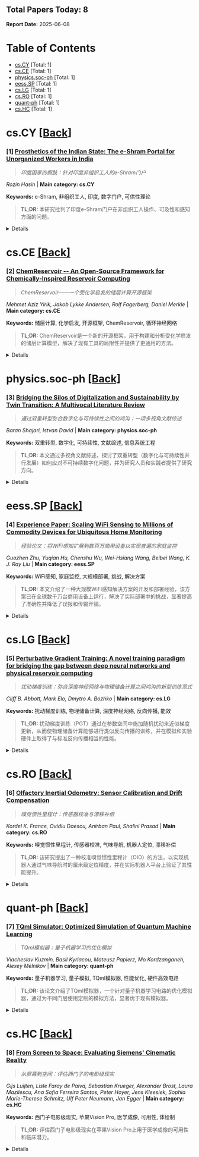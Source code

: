 ## Total Papers Today: 8
**Report Date:** 2025-06-08

<div id=toc></div>

# Table of Contents

- [cs.CY](#cs.CY) [Total: 1]
- [cs.CE](#cs.CE) [Total: 1]
- [physics.soc-ph](#physics.soc-ph) [Total: 1]
- [eess.SP](#eess.SP) [Total: 1]
- [cs.LG](#cs.LG) [Total: 1]
- [cs.RO](#cs.RO) [Total: 1]
- [quant-ph](#quant-ph) [Total: 1]
- [cs.HC](#cs.HC) [Total: 1]


<div id='cs.CY'></div>

# cs.CY [[Back]](#toc)

### [1] [Prosthetics of the Indian State: The e-Shram Portal for Unorganized Workers in India](https://arxiv.org/abs/2503.05714)
> *印度国家的假肢：针对印度非组织工人的e-Shram门户*

*Rozin Hasin* | **Main category: cs.CY**

**Keywords:** e-Shram, 非组织工人, 印度, 数字门户, 可供性理论

> **TL;DR:** 本研究批判了印度e-Shram门户在非组织工人操作、可及性和感知方面的问题。

<details>
  <summary>Details</summary>

**Motivation:** 本研究旨在审视印度非正规部门经济中针对非组织工人的e-Shram数字门户/数据库。

**Method:** 本研究使用可供性理论来批判e-Shram数据库的运作。

**Result:** 研究批判了e-Shram数据库在为劳动者操作方面的不足，以及可及性和感知方面存在的问题。

**Conclusion:** Not mentioned in abstract

> **ai_Abstract:** 本研究论文利用可供性理论，对印度非正规经济部门中针对非组织工人的e-Shram数字门户/数据库进行了审视，并批判了其在操作、可及性和感知方面存在的问题。

> **摘要翻译:** 本研究论文审视了当今印度非正规部门经济中针对非组织工人的数字门户/数据库：e-Shram。我利用可供性理论，批判了该数据库在劳动者操作方面的不足，以及可及性和感知方面的问题。

</details>


<div id='cs.CE'></div>

# cs.CE [[Back]](#toc)

### [2] [ChemReservoir -- An Open-Source Framework for Chemically-Inspired Reservoir Computing](https://arxiv.org/abs/2506.04249)
> *ChemReservoir——一个受化学启发的储层计算开源框架*

*Mehmet Aziz Yirik, Jakob Lykke Andersen, Rolf Fagerberg, Daniel Merkle* | **Main category: cs.CE**

**Keywords:** 储层计算, 化学启发, 开源框架, ChemReservoir, 循环神经网络

> **TL;DR:** ChemReservoir是一个新的开源框架，用于构建和分析受化学启发的储层计算模型，解决了现有工具的局限性并提供了更通用的方法。

<details>
  <summary>Details</summary>

**Motivation:** 现有的受化学启发的储层计算软件工具主要侧重于DNA化学，且维护状态限制了其可用性，因此需要一个适当的开源工具来解决这些局限性并提供更通用的框架。

**Method:** 本研究引入了ChemReservoir，一个用于构建和分析受化学启发的储层计算的开源框架。与以往专注于DNA化学的研究不同，ChemReservoir是一个通用框架，并通过增强测试、评估和可重现性解决了先前研究的局限性。

**Result:** ChemReservoir工具使用各种基于循环的储层拓扑进行了评估，并在内存容量任务中展示了在各种配置下的稳定性能。

**Conclusion:** Not mentioned in abstract

> **ai_Abstract:** 本研究介绍了ChemReservoir，一个开源框架，旨在解决现有受DNA化学启发储层计算工具的局限性。ChemReservoir提供了一个通用框架，用于构建和分析受化学启发的储层，并通过增强测试、评估和可重现性来提高其可用性。该工具在内存容量任务中表现出稳定的性能。

> **摘要翻译:** 储层计算是一种循环神经网络，它使用固定且非线性的动力学系统（称为储层）将输入映射到更高维空间。文献中存在各种类型的储层，从硅内到体外。在化学信息学中，先前的研究通过开发基于模拟的、受化学启发的硅内储层模型为该领域做出了贡献。Yahiro使用基于DNA的化学反应网络作为其储层，Nguyen开发了一种基于Gillespie算法的DNA化学启发工具。然而，这些软件工具主要关注DNA化学，并且它们的维护状态限制了它们当前的可用性。由于这些限制，需要一个适当的开源工具。本研究介绍了ChemReservoir，一个受化学启发的储层计算的开源框架。与以前专注于DNA化学的研究相反，ChemReservoir是一个用于构建和分析受化学启发储层的通用框架，它还通过确保增强的测试、评估和可重现性解决了这些先前研究中的局限性。该工具使用各种基于循环的储层拓扑进行了评估，并在内存容量任务的一系列配置中展示了稳定的性能。

</details>


<div id='physics.soc-ph'></div>

# physics.soc-ph [[Back]](#toc)

### [3] [Bridging the Silos of Digitalization and Sustainability by Twin Transition: A Multivocal Literature Review](https://arxiv.org/abs/2506.04267)
> *通过双重转型弥合数字化与可持续性之间的鸿沟：一项多视角文献综述*

*Baran Shajari, Istvan David* | **Main category: physics.soc-ph**

**Keywords:** 双重转型, 数字化, 可持续性, 文献综述, 信息系统工程

> **TL;DR:** 本文通过多视角文献综述，探讨了双重转型（数字化与可持续性并行发展）如何应对不可持续数字化问题，并为研究人员和实践者提供了研究方向。

<details>
  <summary>Details</summary>

**Motivation:** 双重转型旨在解决日益严重的不可持续数字化问题，特别是生态方面的问题，因为忽视这个问题最终会限制社会的数字化能力和人类解决问题的能力。

**Method:** 本文通过系统地调查学术文献和灰色文献，澄清了双重转型的关键概念。

**Result:** 本文澄清了双重转型的关键概念，并为研究人员和实践者提供了指导其创新努力的方向。

**Conclusion:** 信息系统工程必须通过其大量的知识体系、方法和技术来支持双重转型之旅。

> **ai_Abstract:** 本文通过多视角文献综述，定义了双重转型为数字化与可持续性相互支持的并行发展，旨在解决不可持续数字化的问题。研究者系统地调查了相关文献，以澄清关键概念，并为研究人员和实践者提供了创新方向，强调了信息系统工程在支持双重转型中的作用。

> **摘要翻译:** 双重转型是指数字化和可持续性转型以相互支持的方式并行进行，或者通俗地说，是“通过IT和数据实现绿色化”。双重转型旨在应对日益严重的不可持续数字化问题，特别是在生态方面。忽视这个问题最终将限制社会的数字化能力和人类解决问题的能力。信息系统工程必须通过其大量的知识体系、方法和技术来寻找支持双重转型旅程的方法。为此，我们系统地调查了有关双重转型的学术文献和灰色文献，澄清了关键概念，并为研究人员和实践者提供了指导其创新努力的方向。

</details>


<div id='eess.SP'></div>

# eess.SP [[Back]](#toc)

### [4] [Experience Paper: Scaling WiFi Sensing to Millions of Commodity Devices for Ubiquitous Home Monitoring](https://arxiv.org/abs/2506.04322)
> *经验论文：将WiFi感知扩展到数百万商用设备以实现普遍的家庭监控*

*Guozhen Zhu, Yuqian Hu, Chenshu Wu, Wei-Hsiang Wang, Beibei Wang, K. J. Ray Liu* | **Main category: eess.SP**

**Keywords:** WiFi感知, 家庭监控, 大规模部署, 挑战, 解决方案

> **TL;DR:** 本文介绍了一种大规模WiFi感知解决方案的开发和部署经验，该方案已在全球数千万台商用设备上运行，解决了实际部署中的挑战，显著提高了准确性并降低了误报和传输开销。

<details>
  <summary>Details</summary>

**Motivation:** WiFi家庭监控作为传统解决方案的替代品，具有广泛覆盖和低侵入性。然而，将WiFi感知扩展到数百万商用设备面临多项实际挑战，包括非人类运动引起的误报、低成本芯片组导致的CSI测量不一致、多用户环境中的运动干扰以及边缘设备的计算限制和有限的云传输。

**Method:** 本文提出了一种实用且可扩展的WiFi感知系统，通过识别并解决大规模部署中的四个主要挑战来提高其性能和可靠性。这些挑战包括：1) 非人类运动（如宠物）引发的误报；2) 低成本WiFi芯片组和异构硬件导致的信道状态信息（CSI）测量不一致；3) 多用户环境中的运动干扰使居住者区分复杂化；4) 边缘设备的计算限制和有限的云传输阻碍实时处理。该系统通过全面的两年评估进行验证。

**Result:** 该解决方案在多样化的真实家庭环境中实现了92.61%的准确率，将非人类运动引起的误报从63.1%降低到8.4%，并将CSI传输开销降低了99.72%。此外，该系统集成了感知和通信功能，支持家庭WiFi网络上的同时WiFi感知和数据传输。

**Conclusion:** 本文通过弥合理论研究与商业部署之间的鸿沟，为在真实环境中扩展WiFi感知提供了实用的见解和策略。所提出的发现和策略可推广到各种WiFi感知应用。

> **ai_Abstract:** 本文深入探讨了将WiFi感知技术应用于大规模家庭监控的经验。研究人员从部署了数千万台商用设备的实际案例中识别出四大挑战：非人类运动误报、CSI测量不一致、多用户干扰以及边缘计算限制。为应对这些挑战，论文提出了一种实用且可扩展的系统，并在两年、400多万运动样本的评估中验证了其有效性，实现了92.61%的准确率，显著降低了误报率和传输开销。该工作为WiFi感知从理论走向商业化提供了宝贵经验。

> **摘要翻译:** 基于WiFi的家庭监控已成为传统基于摄像头和传感器的解决方案的有力替代方案，它利用现有的无线基础设施，以最小的侵入性提供广泛的覆盖。本文介绍了开发和部署大规模WiFi感知解决方案的关键见解和经验教训，该解决方案目前在全球超过1000万台商用现成路由器和1亿个智能灯泡上运行。通过这次广泛的部署，我们识别出阻碍现有研究实际应用的四个现实挑战：1) 非人类运动（例如宠物）经常引发误报；2) 低成本WiFi芯片组和异构硬件导致信道状态信息（CSI）测量不一致；3) 多用户环境中的运动干扰使居住者区分复杂化；4) 边缘设备的计算限制和有限的云传输阻碍实时处理。为了应对这些挑战，我们提出了一种实用且可扩展的系统，并通过涉及280个边缘设备、16个场景和超过400万个运动样本的全面两年评估进行验证。我们的解决方案在多样化的真实家庭中实现了92.61%的准确率，同时将非人类运动引起的误报从63.1%降低到8.4%，并将CSI传输开销降低了99.72%。值得注意的是，我们的系统集成了感知和通信，支持家庭WiFi网络上的同时WiFi感知和数据传输。虽然专注于家庭监控，但我们的发现和策略可推广到各种WiFi感知应用。通过弥合理论研究与商业部署之间的鸿沟，这项工作为在真实环境中扩展WiFi感知提供了实用的见解。

</details>


<div id='cs.LG'></div>

# cs.LG [[Back]](#toc)

### [5] [Perturbative Gradient Training: A novel training paradigm for bridging the gap between deep neural networks and physical reservoir computing](https://arxiv.org/abs/2506.04523)
> *扰动梯度训练：弥合深度神经网络与物理储备计算之间鸿沟的新型训练范式*

*Cliff B. Abbott, Mark Elo, Dmytro A. Bozhko* | **Main category: cs.LG**

**Keywords:** 扰动梯度训练, 物理储备计算, 深度神经网络, 反向传播, 能效

> **TL;DR:** 扰动梯度训练（PGT）通过在参数空间中施加随机扰动来近似梯度更新，从而使物理储备计算能够进行类似反向传播的训练，并在模拟和实验硬件上取得了与标准反向传播相当的性能。

<details>
  <summary>Details</summary>

**Motivation:** 现有的物理储备计算由于其黑盒性质，无法执行反向传播，这是其一个关键限制。

**Method:** 扰动梯度训练（PGT）借鉴了物理学中的微扰理论，通过在网络参数空间中施加随机扰动，仅使用前向传播来近似梯度更新。

**Result:** PGT在模拟神经网络架构（包括密集网络和带储备层的Transformer模型）以及使用磁振自振荡环作为物理储备的实验硬件上都证明了其可行性。结果表明，在反向传播不切实际或不可能的情况下，PGT可以实现与标准反向传播方法相当的性能。

**Conclusion:** PGT代表了将物理储备集成到更深层神经网络架构中并在AI训练中实现显著能效提升的有希望的一步。

> **ai_Abstract:** 本文介绍了扰动梯度训练（PGT），这是一种新型训练范式，旨在解决物理储备计算无法执行反向传播的局限性。PGT受物理微扰理论启发，通过在网络参数空间中引入随机扰动，仅利用前向传播来近似梯度更新。研究在模拟神经网络和实验硬件上验证了PGT的可行性，并展示了其在反向传播不可行场景下能达到与标准反向传播相当的性能。PGT为将物理储备集成到深度神经网络中并提高AI训练能效提供了新途径。

> **摘要翻译:** 我们引入了扰动梯度训练（PGT），这是一种新型训练范式，它克服了物理储备计算的一个关键限制：由于物理储备的黑盒性质而无法执行反向传播。PGT借鉴了物理学中的微扰理论，通过在网络参数空间中施加随机扰动，仅使用前向传播来近似梯度更新。我们在模拟神经网络架构（包括密集网络和带储备层的Transformer模型）以及使用磁振自振荡环作为物理储备的实验硬件上都证明了这种方法的可行性。我们的结果表明，在反向传播不切实际或不可能的情况下，PGT可以实现与标准反向传播方法相当的性能。PGT代表了将物理储备集成到更深层神经网络架构中并在AI训练中实现显著能效提升的有希望的一步。

</details>


<div id='cs.RO'></div>

# cs.RO [[Back]](#toc)

### [6] [Olfactory Inertial Odometry: Sensor Calibration and Drift Compensation](https://arxiv.org/abs/2506.04539)
> *嗅觉惯性里程计：传感器校准与漂移补偿*

*Kordel K. France, Ovidiu Daescu, Anirban Paul, Shalini Prasad* | **Main category: cs.RO**

**Keywords:** 嗅觉惯性里程计, 传感器校准, 气味导航, 机器人定位, 漂移补偿

> **TL;DR:** 该研究提出了一种校准嗅觉惯性里程计（OIO）的方法，以实现机器人通过气味导航时的厘米级定位精度，并在实际机器人平台上验证了其性能提升。

<details>
  <summary>Details</summary>

**Motivation:** 视觉惯性里程计（VIO）融合视觉和运动数据来理解机器状态。嗅觉惯性里程计（OIO）作为VIO的类似物，通过融合气体传感器信号和惯性数据来帮助机器人通过气味导航。然而，气体动力学和环境因素引入的干扰使得OIO难以实现。

**Method:** 本文定义了一种校准OIO的流程，该流程适用于多种嗅觉传感器类型。重点在于为慢速机器人平台上的OIO实现厘米级气味源定位精度，以用于机器人手术和无接触安全检查等应用。

**Result:** 作者在真实的机械臂上演示了OIO校准过程，并展示了这种校准相比冷启动嗅觉导航任务能提高性能。

**Conclusion:** 通过校准过程，嗅觉惯性里程计（OIO）能够实现对气味源的厘米级定位精度，显著提升了机器人在嗅觉导航任务中的性能，展示了其在机器人手术和无接触安全检查等领域的潜力。

> **ai_Abstract:** 本文提出了一种校准嗅觉惯性里程计（OIO）的方法，该方法通过融合气体传感器和惯性数据，使机器人能够通过气味进行导航。针对气体动力学和环境干扰带来的挑战，研究定义了一个通用的校准流程，旨在实现慢速机器人平台在气味源定位上的厘米级精度。实验在真实机械臂上验证了该校准过程的有效性，证明其能显著提升嗅觉导航任务的性能，为机器人手术和无接触安全检查等应用提供了可能性。

> **摘要翻译:** 嗅觉惯性里程计（OIO）：传感器校准与漂移补偿

视觉惯性里程计（VIO）是一种融合视觉和运动数据以理解机器在导航任务中状态的过程。嗅觉惯性里程计（OIO）是VIO的类似物，它融合气体传感器的信号与惯性数据，以帮助机器人通过气味导航。气体动力学和环境因素会给嗅觉导航任务带来干扰，使得OIO难以实现。在本工作中，我们定义了一个校准机器人进行OIO的过程，该过程可推广到多种嗅觉传感器类型。我们专门关注校准OIO，以在慢速机器人平台上实现气味源的厘米级定位精度，从而展示其在机器人手术和无接触安全检查中的用例。我们在真实的机械臂上演示了OIO校准过程，并展示了这种校准如何提高冷启动嗅觉导航任务的性能。

</details>


<div id='quant-ph'></div>

# quant-ph [[Back]](#toc)

### [7] [TQml Simulator: Optimized Simulation of Quantum Machine Learning](https://arxiv.org/abs/2506.04891)
> *TQml模拟器：量子机器学习的优化模拟*

*Viacheslav Kuzmin, Basil Kyriacou, Mateusz Papierz, Mo Kordzanganeh, Alexey Melnikov* | **Main category: quant-ph**

**Keywords:** 量子机器学习, 量子模拟, TQml模拟器, 性能优化, 硬件高效电路

> **TL;DR:** 该论文介绍了TQml模拟器，一个针对量子机器学习电路的优化模拟器，通过为不同门层使用定制的模拟方法，显著优于现有模拟器。

<details>
  <summary>Details</summary>

**Motivation:** 量子机器学习中的硬件高效电路需要高速数值模拟器来推动该领域的研究进展。

**Method:** 作者对通用和门特定技术进行了数值基准测试，发现最佳模拟方法取决于所涉及的量子比特数量，并基于此开发了TQml模拟器，该模拟器为给定电路中的每一层采用最有效的模拟方法。

**Result:** TQml模拟器在大多数情况下比Pennylane的default.qubit模拟器快约2到100倍，具体取决于电路、量子比特数量、输入数据批次大小和所用硬件。

**Conclusion:** 针对量子机器学习电路中不同门层采用定制的模拟方法，可以显著提高模拟性能。TQml模拟器通过这种方法实现了卓越的性能提升。

> **ai_Abstract:** 本文介绍了一款名为TQml模拟器的优化数值模拟器，旨在加速量子机器学习算法的模拟。通过对通用和门特定模拟技术进行基准测试，研究发现最佳模拟方法取决于所涉及的量子比特数量。基于这些发现，TQml模拟器为电路中的每一层采用最有效的模拟方法，从而在标准门集和原生门电路上的性能比Pennylane的default.qubit模拟器提高了约2到100倍，显著推动了量子机器学习领域的研究。

> **摘要翻译:** 硬件高效的量子机器学习电路通常由交替的均匀应用门层组成。此类电路的高速数值模拟器对于推动该领域的研究至关重要。在这项工作中，我们对模拟门层对量子态向量作用的通用和门特定技术进行了数值基准测试，旨在加速量子机器学习算法的整体模拟。我们的分析表明，给定门层的最佳模拟方法取决于所涉及的量子比特数量，并且量身定制的技术组合可以在给定电路的前向和后向传递中产生显著的性能增益。基于这些见解，我们开发了一个名为TQml模拟器的数值模拟器，该模拟器为给定电路中的每一层采用最有效的模拟方法。我们使用由标准门集（如旋转门和CNOT门）以及IonQ和IBM量子处理单元的原生门构建的电路对TQml模拟器进行了评估。在大多数情况下，我们的模拟器比等效的Pennylane的default.qubit模拟器性能高出约2到100倍，具体取决于电路、量子比特数量、输入数据批次大小和所用硬件。

</details>


<div id='cs.HC'></div>

# cs.HC [[Back]](#toc)

### [8] [From Screen to Space: Evaluating Siemens' Cinematic Reality](https://arxiv.org/abs/2506.04972)
> *从屏幕到空间：评估西门子的电影级现实*

*Gijs Luijten, Lisle Faray de Paiva, Sebastian Krueger, Alexander Brost, Laura Mazilescu, Ana Sofia Ferreira Santos, Peter Hoyer, Jens Kleesiek, Sophia Marie-Therese Schmitz, Ulf Peter Neumann, Jan Egger* | **Main category: cs.HC**

**Keywords:** 西门子电影级现实, 苹果Vision Pro, 医学成像, 可用性, 体绘制

> **TL;DR:** 评估西门子电影级现实在苹果Vision Pro上用于医学成像的可用性和临床潜力。

<details>
  <summary>Details</summary>

**Motivation:** 评估西门子电影级现实在苹果Vision Pro上进行电影级体绘制的可用性和临床潜力。

**Method:** 研究团队可视化了来自CHAOS和MRCP_DLRecon数据集的静脉期肝脏CT和磁共振胰胆管造影扫描。十四名医学专家使用系统可用性量表、ISONORM 9242-110-S问卷和开放式调查评估了可用性和预期的临床整合潜力。

**Result:** 专家反馈确认了可行性、关键可用性优势以及在实际临床工作流程中推广所需的特性。研究结果揭示了沉浸式电影级渲染在医学成像中的潜力。

**Conclusion:** 沉浸式电影级渲染在医学成像中具有潜力。

> **ai_Abstract:** 本文评估了西门子电影级现实在苹果Vision Pro上进行医学影像电影级体绘制的可用性和临床潜力。研究团队对肝脏CT和MRCP扫描数据进行了可视化，并邀请十四名医学专家通过问卷和调查评估其可用性和临床整合潜力。专家反馈揭示了该技术的可行性、可用性优势以及未来临床应用所需的特性，为沉浸式电影级渲染在医学成像领域的潜力提供了见解。

> **摘要翻译:** 作为首批完全接触西门子电影级现实的研究团队之一，我们评估了其在苹果Vision Pro上进行电影级体绘制的可用性和临床潜力。我们可视化了来自CHAOS和MRCP_DLRecon数据集的静脉期肝脏计算机断层扫描和磁共振胰胆管造影扫描。十四名医学专家使用系统可用性量表、ISONORM 9242-110-S问卷和开放式调查评估了可用性和预期的临床整合潜力。他们的反馈确定了可行性、关键可用性优势以及在实际临床工作流程中推广所需的特性。研究结果为沉浸式电影级渲染在医学成像中的潜力提供了见解。

</details>
